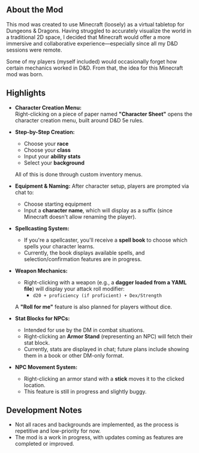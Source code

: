 ## About the Mod

This mod was created to use Minecraft (loosely) as a virtual tabletop for Dungeons & Dragons. Having struggled to accurately visualize the world in a traditional 2D space, I decided that Minecraft would offer a more immersive and collaborative experience—especially since all my D&D sessions were remote.

Some of my players (myself included) would occasionally forget how certain mechanics worked in D&D. From that, the idea for this Minecraft mod was born.

## Highlights

- **Character Creation Menu:**  
  Right-clicking on a piece of paper named **"Character Sheet"** opens the character creation menu, built around D&D 5e rules.

- **Step-by-Step Creation:**
  - Choose your **race**
  - Choose your **class**
  - Input your **ability stats**
  - Select your **background**

  All of this is done through custom inventory menus.

- **Equipment & Naming:**
  After character setup, players are prompted via chat to:
  - Choose starting equipment
  - Input a **character name**, which will display as a suffix (since Minecraft doesn't allow renaming the player).

- **Spellcasting System:**
  - If you're a spellcaster, you'll receive a **spell book** to choose which spells your character learns.
  - Currently, the book displays available spells, and selection/confirmation features are in progress.

- **Weapon Mechanics:**
  - Right-clicking with a weapon (e.g., a **dagger loaded from a YAML file**) will display your attack roll modifier:
    - `d20 + proficiency (if proficient) + Dex/Strength`

  A **"Roll for me"** feature is also planned for players without dice.

- **Stat Blocks for NPCs:**
  - Intended for use by the DM in combat situations.
  - Right-clicking an **Armor Stand** (representing an NPC) will fetch their stat block.
  - Currently, stats are displayed in chat; future plans include showing them in a book or other DM-only format.

- **NPC Movement System:**
  - Right-clicking an armor stand with a **stick** moves it to the clicked location.
  - This feature is still in progress and slightly buggy.

## Development Notes

- Not all races and backgrounds are implemented, as the process is repetitive and low-priority for now.
- The mod is a work in progress, with updates coming as features are completed or improved.
